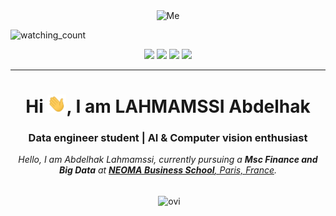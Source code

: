 <p align="center">
  <img align="center" alt="Me"  src="https://s4.gifyu.com/images/Hi-Im-Badreddine.gif">
</p>
<p align="left"> 
<img src="https://komarev.com/ghpvc/?username=OvinduWijethunge&color=brightgreen" alt="watching_count" />
 </p>
 <p align="center">
<img src="https://img.shields.io/badge/Age-25-blue" />
  <img src="https://img.shields.io/badge/Focus-Quantitave%20analysis-brightgreen" />
  <img src="https://img.shields.io/badge/Lives-Paris,%20France-success" />
  <img src="https://img.shields.io/badge/Languages-English%20%26%20French-brightgreen" />
</p>
<hr>
<h1 align="center">Hi <img src="https://raw.githubusercontent.com/ABSphreak/ABSphreak/master/gifs/Hi.gif" width="30px">, I am LAHMAMSSI Abdelhak  </h1>
<h3 align="center">Data engineer student | AI & Computer vision enthusiast </h3>



<p align="center">
  <em>
    Hello, I am Abdelhak Lahmamssi, currently pursuing a  <b>Msc Finance and Big Data</b> at  <a href="https://insea.ac.ma"> <b> NEOMA Business School</b>, Paris, France</a>. <br>
  </em> 
  <br>
  <p align="center">&nbsp;<img align="center" src="https://github-readme-stats.vercel.app/api?username=MOUHASSINE-Badreddine&show_icons=true&locale=en&theme=react" alt="ovi" width="410" /></p>
</p>
<!--
**lahmabdel/lahmabdel** is a ✨ _special_ ✨ repository because its `README.md` (this file) appears on your GitHub profile.

Here are some ideas to get you started:

- 🔭 I’m currently working on ...
- 🌱 I’m currently learning ...
- 👯 I’m looking to collaborate on ...
- 🤔 I’m looking for help with ...
- 💬 Ask me about ...
- 📫 How to reach me: ...
- 😄 Pronouns: ...
- ⚡ Fun fact: ...
-->
